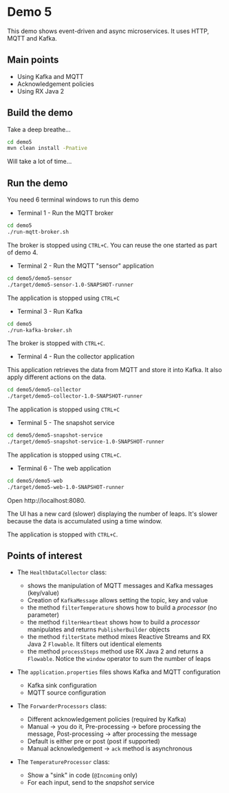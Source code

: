 # Demo 5

This demo shows event-driven and async microservices. It uses HTTP, MQTT and Kafka.

## Main points

* Using Kafka and MQTT
* Acknowledgement policies
* Using RX Java 2

## Build the demo

Take a deep breathe...

```bash
cd demo5
mvn clean install -Pnative
``` 

Will take a lot of time...

## Run the demo

You need 6 terminal windows to run this demo

* Terminal 1 - Run the MQTT broker
```bash
cd demo5
./run-mqtt-broker.sh
```

The broker is stopped using `CTRL+C`. You can reuse the one started as part of demo 4.

* Terminal 2 - Run the MQTT "sensor" application
```bash
cd demo5/demo5-sensor
./target/demo5-sensor-1.0-SNAPSHOT-runner 
```

The application is stopped using `CTRL+C`

* Terminal 3 - Run Kafka
```bash
cd demo5
./run-kafka-broker.sh
```

The broker is stopped with `CTRL+C`.

* Terminal 4 - Run the collector application

This application retrieves the data from MQTT and store it into Kafka. It also apply different actions on the data.

```bash
cd demo5/demo5-collector
./target/demo5-collector-1.0-SNAPSHOT-runner
```

The application is stopped using `CTRL+C`

* Terminal 5 - The snapshot service

```bash
cd demo5/demo5-snapshot-service
./target/demo5-snapshot-service-1.0-SNAPSHOT-runner 
```

The application is stopped using `CTRL+C`.

* Terminal 6 - The web application

```bash
cd demo5/demo5-web
./target/demo5-web-1.0-SNAPSHOT-runner
```

Open http://localhost:8080.

The UI has a new card (slower) displaying the number of leaps. It's slower because the data is accumulated using a time 
window.

The application is stopped with `CTRL+C`.

## Points of interest

* The `HealthDataCollector` class:
  
  * shows the manipulation of MQTT messages and Kafka messages (key/value)
  * Creation of `KafkaMessage` allows setting the topic, key and value
  * the method `filterTemperature` shows how to build a _processor_ (no parameter) 
  * the method `filterHeartbeat` shows how to build a _processor_ manipulates and returns `PublisherBuilder` objects
  * the method `filterState` method mixes Reactive Streams and RX Java 2 `Flowable`. It filters out identical elements
  * the method `processSteps` method use RX Java 2 and returns a `Flowable`. Notice the `window` operator to sum the 
  number of leaps
  
* The `application.properties` files shows Kafka and MQTT configuration

  * Kafka sink configuration
  * MQTT source configuration  
      
* The `ForwarderProcessors` class:

  * Different acknowledgement policies (required by Kafka)
  * Manual -> you do it, Pre-processing -> before processing the message, Post-processing -> after processing the message
  * Default is either pre or post (post if supported)
  * Manual acknowledgement -> `ack` method is asynchronous
  
  
* The `TemperatureProcessor` class:

  * Show a "sink" in code (`@Incoming` only)
  * For each input, send to the _snapshot_ service    
